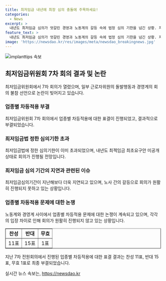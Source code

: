 ```yaml
---
title: 최저임금 내년에 최장 심의 충돌에 주목하세요!
categories:
  - News
excerpt: >
  내년도 최저임금 심의가 엇갈린 경영과 노동계의 갈등 속에 법정 심의 기한을 넘긴 상황. 지난 7차 회의에서 업종별 차등적용 표결 부결로 일단락됐지만, 민주노총 추천 근로자위원들의 돌발행동으로 최저임금위원회에 충돌이 발생하며 경영계가 회의 불참 선언. 이로써 최장 심의기록을 갈아치울 것으로 전망되고 있다. 최초요구안 공개가 미뤄지면서 심의 차질 가능성도 제기되고 있다.
feature_text: >
  내년도 최저임금 심의가 엇갈린 경영과 노동계의 갈등 속에 법정 심의 기한을 넘긴 상황. 지난 7차 회의에서 업종별 차등적용 표결 부결로 일단락됐지만, 민주노총 추천 근로자위원들의 돌발행동으로 최저임금위원회에 충돌이 발생하며 경영계가 회의 불참 선언. 이로써 최장 심의기록을 갈아치울 것으로 전망되고 있다. 최초요구안 공개가 미뤄지면서 심의 차질 가능성도 제기되고 있다.
image: 'https://newsdao.kr/res/images/meta/newsdao_breakingnews.jpg'
---
```


<p><img src="https://newsdao.kr/res/images/meta/newsdao_breakingnews.jpg" alt="implanttips 속보" /></p>

<h2 data-ke-size="size26">최저임금위원회 7차 회의 결과 및 논란</h2>

<p data-ke-size="size16">최저임금위원회에서 7차 회의가 열렸으며, 일부 근로자위원의 돌발행동과 경영계의 회의 불참 선언으로 논란이 빚어지고 있습니다.</p>

<h3><b>업종별 차등적용 부결</b></h3>

<p data-ke-size="size16">최저임금위원회 7차 회의에서 업종별 차등적용에 대한 표결이 진행되었고, 결과적으로 부결되었습니다.</p>

<h3><b>최저임금법 정한 심의기한 초과</b></h3>

<p data-ke-size="size16">최저임금법에 정한 심의기한이 이미 초과되었으며, 내년도 최젝임금 최초요구안 미공개 상태로 회의가 진행될 전망입니다.</p>

<h3><b>최저임금 심의 기간의 지연과 관련된 이슈</b></h3>

<p data-ke-size="size16">최저임금심의기간이 지난해보다 더욱 지연되고 있으며, 노사 간의 갈등으로 회의가 원활히 진행되지 못하고 있는 상황입니다.</p>

<h3><b>업종별 차등적용 문제에 대한 논쟁</b></h3>

<p data-ke-size="size16">노동계와 경영계 사이에서 업종별 차등적용 문제에 대한 논쟁이 계속되고 있으며, 각각의 입장 차이로 인해 회의가 원활히 진행되지 않고 있는 상황입니다.</p>

<table style="width: 100%;" border="1">
<tbody>
<tr>
<td style="text-align: center; height: 17px;"><b>찬성</b></td>
<td style="text-align: center; height: 17px;"><b>반대</b></td>
<td style="text-align: center; height: 17px;"><b>무효</b></td>
</tr>
<tr>
<td style="text-align: center; height: 17px;">11표</td>
<td style="text-align: center; height: 17px;">15표</td>
<td style="text-align: center; height: 17px;">1표</td>
</tr>
</tbody>
</table>

<p data-ke-size="size16">지난 7차 전원회의에서 진행된 업종별 차등적용에 대한 표결 결과는 찬성 11표, 반대 15표, 무효 1표로 최종 부결되었습니다.</p>
실시간 뉴스 속보는, <a href="https://newsdao.kr" rel="dofollow">https://newsdao.kr</a>


